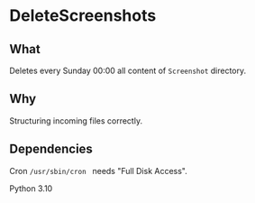 # DeleteScreenshots

## What

Deletes every Sunday 00:00 all content of `Screenshot` directory.

## Why

Structuring incoming files correctly.

## Dependencies

Cron `/usr/sbin/cron ` needs "Full Disk Access".

Python 3.10



